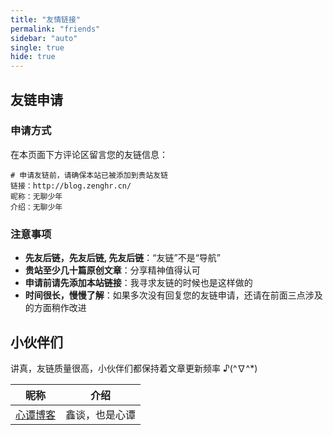 ```yaml
---
title: "友情链接"
permalink: "friends"
sidebar: "auto"
single: true
hide: true
---
```


## 友链申请

### 申请方式

在本页面下方评论区留言您的友链信息：

```
# 申请友链前，请确保本站已被添加到贵站友链
链接：http://blog.zenghr.cn/
昵称：无聊少年
介绍：无聊少年
```

### 注意事项

- **先友后链，先友后链, 先友后链**：“友链”不是“导航”
- **贵站至少几十篇原创文章**：分享精神值得认可
- **申请前请先添加本站链接**：我寻求友链的时候也是这样做的
- **时间很长，慢慢了解**：如果多次没有回复您的友链申请，还请在前面三点涉及的方面稍作改进

## 小伙伴们

讲真，友链质量很高，小伙伴们都保持着文章更新频率 ♪\(^∇^\*\)

| 昵称                                             | 介绍                                                                                  |
| ------------------------------------------------ | ------------------------------------------------------------------------------------- |
| [心谭博客](https://xin-tan.com/)                  | 鑫谈，也是心谭                                                 |

